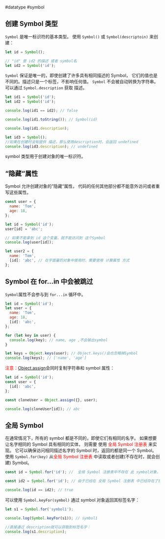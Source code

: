 #datatype #symbol

## 创建 Symbol 类型

`Symbol` 是唯一标识符的基本类型。
使用 `Symbol()` 或 `Symbol(descriptoin)` 来创建：

```js {.line-numbers}
let id = Symbol();

// "id" 是 id2 的描述 或者 symbol名
let id2 = Symbol('id');
```

`Symbol` 保证是唯一的，即使创建了许多具有相同描述的 Symbol， 它们的值也是不同的。描述只是一个标签，不影响任何值。
`Symbol` 不会被自动转换为字符串。 可以通过 `Symbol.description` 获取 描述。

```js {.line-numbers}
let id1 = Symbol('id');
let id2 = Symbol('id');

console.log(id1 == id2); // false

console.log(id1.toString()); // Symbol(id)

console.log(id1.description);

let id3 = Symbol();
//如果在创建时没有提供 描述，那么使用description时，会返回 undefined
console.log(id3.description); // undefined
```

symbol 类型用于创建对象的唯一标识符。

## “隐藏“属性

Symbol 允许创建对象的”隐藏“属性， 代码的任何其他部分都不能意外访问或者重写这些属性。

```js .line-numbers
const user = {
  name: 'Tom',
  age: 18,
};

let id = Symbol('id');
user[id] = 'abc';

// 如果不能拿到 id 这个变量，就不能访问到 这个Symbol
console.log(user[id]);

let user2 = {
  name: 'Tom',
  [id]: 'abc', // 在字面量的对象中使用时，需要使用 计算属性 方式
};
```

## Symbol 在 for...in 中会被跳过

`Symbol`属性不会参与到 `for...in` 循环中。

```js {.line-numbers}
let id = Symbol('id');
let user = {
  name: 'Tom',
  age: 18,
  [id]: 'abc',
};

for (let key in user) {
  console.log(key); // name, age ,不会输出symbol
}

let keys = Object.keys(user); // Object.keys()会也忽略掉Symbol
console.log(keys); // ['name', 'age']
```

<font color="red">注意：</font>[Object.assign](https://developer.mozilla.org/zh/docs/Web/JavaScript/Reference/Global_Objects/Object/assign)会同时复制字符串和 symbol 属性：

```js {.line-numbers}
let id = Symbol('id');
const user = {
  [id]: 'abc',
};

const cloneUser = Object.assign({}, user);

console.log(cloneUser[id]); // abc
```

## 全局 Symbol

在通常情况下，所有的 symbol 都是不同的，即使它们有相同的名字。
如果想要让名字相同的 Symbol 具有相同的实体， 则需要 使用 <font color="red">全局 Symbol 注册表</font> 来实现。 它可以确保访问相同描述名字的 Symbol 时，返回的都是同一个 Symbol。
使用 `Symbol.for(key)` 从<font color="red">全局 Symbol 注册表</font> 中读取或者创建(不存在时，就会创建) Symbol。

```js {.line-numbers}
const id = Symbol.for('id'); //  全局 Symbol 注册表中不存在 此 symbol对象，此时就会创建一个新的

const id2 = Symbol.for('id'); // 由于已经在 全局 Symbol 注册表 中已经存在了描述名字为“id”的 symbol，就会将其读取出来

console.log(id == id2); // true
```

可以使用 `Symbol.keyFor(symbol)` 通过 symbol 对象返回其标签名字：

```js {.line-numbers}
let s1 = Symbol.for('symbol1');

console.log(Symbol.keyFor(s1)); // symbol1

//直接通过 description就可以获取到标签名字：
console.log(s1.description);
```
